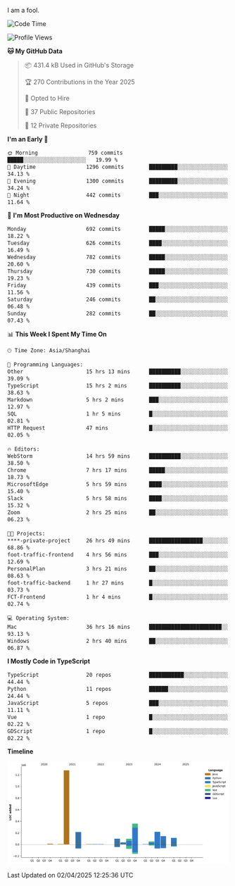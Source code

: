 I am a fool.

<!--START_SECTION:waka-->
![Code Time](http://img.shields.io/badge/Code%20Time-2%2C827%20hrs%2011%20mins-blue)

![Profile Views](http://img.shields.io/badge/Profile%20Views-1-blue)

**🐱 My GitHub Data** 

> 📦 431.4 kB Used in GitHub's Storage 
 > 
> 🏆 270 Contributions in the Year 2025
 > 
> 💼 Opted to Hire
 > 
> 📜 37 Public Repositories 
 > 
> 🔑 12 Private Repositories 
 > 
**I'm an Early 🐤** 

```text
🌞 Morning                759 commits         █████░░░░░░░░░░░░░░░░░░░░   19.99 % 
🌆 Daytime                1296 commits        █████████░░░░░░░░░░░░░░░░   34.13 % 
🌃 Evening                1300 commits        █████████░░░░░░░░░░░░░░░░   34.24 % 
🌙 Night                  442 commits         ███░░░░░░░░░░░░░░░░░░░░░░   11.64 % 
```
📅 **I'm Most Productive on Wednesday** 

```text
Monday                   692 commits         █████░░░░░░░░░░░░░░░░░░░░   18.22 % 
Tuesday                  626 commits         ████░░░░░░░░░░░░░░░░░░░░░   16.49 % 
Wednesday                782 commits         █████░░░░░░░░░░░░░░░░░░░░   20.60 % 
Thursday                 730 commits         █████░░░░░░░░░░░░░░░░░░░░   19.23 % 
Friday                   439 commits         ███░░░░░░░░░░░░░░░░░░░░░░   11.56 % 
Saturday                 246 commits         ██░░░░░░░░░░░░░░░░░░░░░░░   06.48 % 
Sunday                   282 commits         ██░░░░░░░░░░░░░░░░░░░░░░░   07.43 % 
```


📊 **This Week I Spent My Time On** 

```text
🕑︎ Time Zone: Asia/Shanghai

💬 Programming Languages: 
Other                    15 hrs 13 mins      ██████████░░░░░░░░░░░░░░░   39.09 % 
TypeScript               15 hrs 2 mins       ██████████░░░░░░░░░░░░░░░   38.63 % 
Markdown                 5 hrs 2 mins        ███░░░░░░░░░░░░░░░░░░░░░░   12.97 % 
SQL                      1 hr 5 mins         █░░░░░░░░░░░░░░░░░░░░░░░░   02.81 % 
HTTP Request             47 mins             █░░░░░░░░░░░░░░░░░░░░░░░░   02.05 % 

🔥 Editors: 
WebStorm                 14 hrs 59 mins      ██████████░░░░░░░░░░░░░░░   38.50 % 
Chrome                   7 hrs 17 mins       █████░░░░░░░░░░░░░░░░░░░░   18.73 % 
MicrosoftEdge            5 hrs 59 mins       ████░░░░░░░░░░░░░░░░░░░░░   15.40 % 
Slack                    5 hrs 58 mins       ████░░░░░░░░░░░░░░░░░░░░░   15.32 % 
Zoom                     2 hrs 25 mins       ██░░░░░░░░░░░░░░░░░░░░░░░   06.23 % 

🐱‍💻 Projects: 
****-private-project     26 hrs 49 mins      █████████████████░░░░░░░░   68.86 % 
foot-traffic-frontend    4 hrs 56 mins       ███░░░░░░░░░░░░░░░░░░░░░░   12.69 % 
PersonalPlan             3 hrs 21 mins       ██░░░░░░░░░░░░░░░░░░░░░░░   08.63 % 
foot-traffic-backend     1 hr 27 mins        █░░░░░░░░░░░░░░░░░░░░░░░░   03.73 % 
FCT-Frontend             1 hr 4 mins         █░░░░░░░░░░░░░░░░░░░░░░░░   02.74 % 

💻 Operating System: 
Mac                      36 hrs 16 mins      ███████████████████████░░   93.13 % 
Windows                  2 hrs 40 mins       ██░░░░░░░░░░░░░░░░░░░░░░░   06.87 % 
```

**I Mostly Code in TypeScript** 

```text
TypeScript               20 repos            ███████████░░░░░░░░░░░░░░   44.44 % 
Python                   11 repos            ██████░░░░░░░░░░░░░░░░░░░   24.44 % 
JavaScript               5 repos             ███░░░░░░░░░░░░░░░░░░░░░░   11.11 % 
Vue                      1 repo              █░░░░░░░░░░░░░░░░░░░░░░░░   02.22 % 
GDScript                 1 repo              █░░░░░░░░░░░░░░░░░░░░░░░░   02.22 % 
```



**Timeline**

![Lines of Code chart](https://raw.githubusercontent.com/VeejaLiu/VeejaLiu/master/assets/bar_graph.png)


 Last Updated on 02/04/2025 12:25:36 UTC
<!--END_SECTION:waka-->
